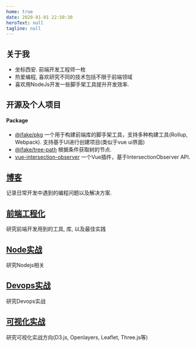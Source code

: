 ```yaml
---
home: true
date: 2020-01-01 22:50:30
heroText: null
tagline: null
---
```


## 关于我
- 坐标西安. 前端开发工程师一枚
- 热爱编程, 喜欢研究不同的技术包括不限于前端领域
- 喜欢用NodeJs开发一些脚手架工具提升开发效率.

## 开源及个人项目
#### Package
- [@ifake/pkg](https://github.com/ifakejs/pkg) 一个用于构建前端库的脚手架工具，支持多种构建工具(Rollup, Webpack).
支持基于UI进行创建项目(类似于vue ui界面)
- [@ifake/tree-path](https://github.com/ifakejs/tree-path) 根据条件获取树的节点.
- [vue-intersection-observer](https://github.com/BiYuqi/vue-intersection-observer) 一个Vue插件，基于IntersectionObserver API.

## [博客](/blog/)
记录日常开发中遇到的编程问题以及解决方案.

## [前端工程化](/frontend-engineering/)
研究前端开发用到的工具, 库, 以及最佳实践

## [Node实战](/node-practice/)
研究Nodejs相关

## [Devops实战](/devops-practice/)
研究Devops实战

## [可视化实战](/visualization-practice/)
研究可视化实战方向(D3.js, Openlayers, Leaflet, Three.js等)